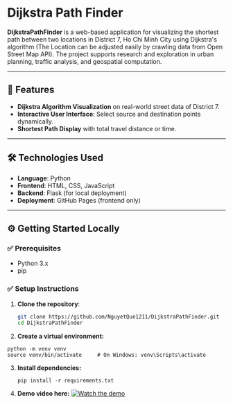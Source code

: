 # Dijkstra Path Finder

**DijkstraPathFinder** is a web-based application for visualizing the shortest path between two locations in District 7, Ho Chi Minh City using Dijkstra's algorithm (The Location can be adjusted easily by crawling data from Open Street Map API). The project supports research and exploration in urban planning, traffic analysis, and geospatial computation.

---

## 🚀 Features

- **Dijkstra Algorithm Visualization** on real-world street data of District 7.
- **Interactive User Interface**: Select source and destination points dynamically.
- **Shortest Path Display** with total travel distance or time.

---

## 🛠️ Technologies Used

- **Language**: Python
- **Frontend**: HTML, CSS, JavaScript
- **Backend**: Flask (for local deployment)
- **Deployment**: GitHub Pages (frontend only)

---

## ⚙️ Getting Started Locally

### ✅ Prerequisites

- Python 3.x
- pip

### ✅ Setup Instructions

1. **Clone the repository**:

   ```bash
   git clone https://github.com/NguyetQue1211/DijkstraPathFinder.git
   cd DijkstraPathFinder
2. **Create a virtual environment:**
 ```
python -m venv venv
source venv/bin/activate     # On Windows: venv\Scripts\activate
```  
3. **Install dependencies:**
   ```
   pip install -r requirements.txt
4. **Demo video here:**
[![Watch the demo](https://img.youtube.com/vi/YOUR_VIDEO_ID/0.jpg)](https://youtu.be/WX3oY1FTOkE)


